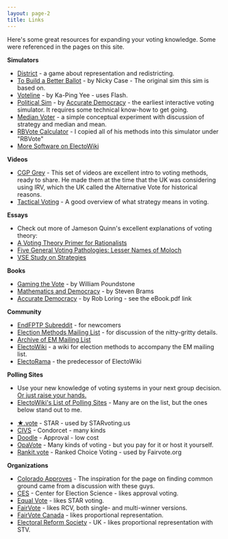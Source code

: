 ```yaml
---
layout: page-2
title: Links
---
```


Here's some great resources for expanding your voting knowledge.  Some were referenced in the pages on this site.

**Simulators**

* [District](http://polytrope.com/district/) - a game about representation and redistricting.
* [To Build a Better Ballot](https://ncase.me/ballot) - by Nicky Case - The original sim this sim is based on.
* [Voteline](http://zesty.ca/voting/voteline/) - by Ka-Ping Yee - uses Flash.
* [Political Sim](https://www.accuratedemocracy.com/s_sim.htm) - by [Accurate Democracy](https://www.accuratedemocracy.com/) - the earliest interactive voting simulator.  It requires some technical know-how to get going.
* [Median Voter](https://pianop.ly/voting/median) - a simple conceptual experiment with discussion of strategy and median and mean.
* [RBVote Calculator](http://www.cs.angelo.edu/~rlegrand/rbvote/calc.html) - I copied all of his methods into this simulator under "RBVote"
* [More Software on ElectoWiki](https://electowiki.org/wiki/Voting_links#Software)

**Videos**

- [CGP Grey](https://www.youtube.com/watch?v=s7tWHJfhiyo&index=1&list=PLkLBH5Kzphe0Qu8mCW1Leef2xSxPK1FIe) - This set of videos are excellent intro to voting methods, ready to share. He made them at the time that the UK was considering using IRV, which the UK called the Alternative Vote for historical reasons. 
- [Tactical Voting](https://www.youtube.com/watch?v=tE-ktIxN-6Q) - A good overview of what strategy means in voting.

**Essays**

* Check out more of Jameson Quinn's excellent explanations of voting theory:
* [A Voting Theory Primer for Rationalists](https://www.lesswrong.com/posts/D6trAzh6DApKPhbv4/a-voting-theory-primer-for-rationalists)
* [Five General Voting Pathologies: Lesser Names of Moloch](https://www.lesswrong.com/posts/4vEFX6EPpdQZfqnnS/5-general-voting-pathologies-lesser-names-of-moloch)
* [VSE Study on Strategies](http://electionscience.github.io/vse-sim/VSE/)

**Books**

- [Gaming the Vote](https://books.google.com/books/about/Gaming_the_Vote.html?id=_24bJHyBV6sC) - by William Poundstone 
- [Mathematics and Democracy](https://books.google.com/books?id=SA3NqUzlZZIC) - by Steven Brams
- [Accurate Democracy](https://accuratedemocracy.com/) - by Rob Loring - see the eBook.pdf link

**Community**

* [EndFPTP Subreddit](https://www.reddit.com/r/EndFPTP/) - for newcomers
* [Election Methods Mailing List](https://electorama.com/em/) - for discussion of the nitty-gritty details.
* [Archive of EM Mailing List](http://election-methods.5485.n7.nabble.com/)
* [ElectoWiki](https://electowiki.org/) - a wiki for election methods to accompany the EM mailing list.
* [ElectoRama](https://wiki.electorama.com/wiki/Main_Page) - the predecessor of ElectoWiki

**Polling Sites**

* Use your new knowledge of voting systems in your next group decision.  [Or just raise your hands.](https://www.youtube.com/watch?v=orybDrUj4vA) 
* [ElectoWiki's List of Polling Sites](https://electowiki.org/wiki/Voting_links#Polling_sites) - Many are on the list, but the ones below stand out to me.
- [★.vote](https://star.vote) - STAR - used by STARvoting.us
- [CIVS](https://civs.cs.cornell.edu/civs_create.html) - Condorcet - many kinds
- [Doodle](https://doodle.com/en/) - Approval - low cost
- [OpaVote](https://www.opavote.com/) - Many kinds of voting - but you pay for it or host it yourself.
- [Rankit.vote](https://rankit.vote/) - Ranked Choice Voting - used by Fairvote.org

**Organizations**

* [Colorado Approves](https://coloradoapproves.org/) - The inspiration for the page on finding common ground came from a discussion with these guys.
* [CES](https://www.electionscience.org/) - Center for Election Science - likes approval voting.
* [Equal Vote](http://www.equal.vote/) - likes STAR voting.
* [FairVote](https://www.fairvote.org/) - likes RCV, both single- and multi-winner versions.
* [FairVote Canada](https://www.fairvote.ca/) - likes proportional representation.
* [Electoral Reform Society](https://www.electoral-reform.org.uk/) - UK - likes proportional representation with STV.